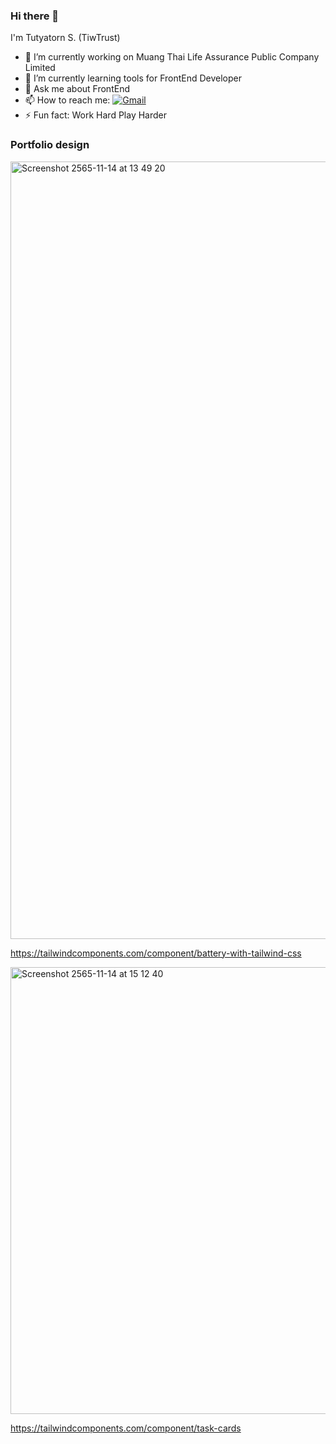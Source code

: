 ### Hi there 👋 
I'm Tutyatorn S. (TiwTrust)

- 🔭 I’m currently working on Muang Thai Life Assurance Public Company Limited
- 🌱 I’m currently learning tools for FrontEnd Developer
- 💬 Ask me about FrontEnd 
- 📫 How to reach me: [![Gmail](https://img.shields.io/badge/Gmail-D14836?style=for-the-badge&amp;logo=gmail&amp;logoColor=white)](mailto:tutyatorn@gmail.com) 
- ⚡ Fun fact: Work Hard Play Harder

<!--
**tiwtrust/tiwtrust** is a ✨ _special_ ✨ repository because its `README.md` (this file) appears on your GitHub profile.

Here are some ideas to get you started:

- 🔭 I’m currently working on ...
- 🌱 I’m currently learning ...
- 👯 I’m looking to collaborate on ...
- 🤔 I’m looking for help with ...
- 💬 Ask me about ...
- 📫 How to reach me: ...
- 😄 Pronouns: ...
- ⚡ Fun fact: ...
-->

### Portfolio design

<img width="1244" alt="Screenshot 2565-11-14 at 13 49 20" src="https://user-images.githubusercontent.com/66944140/201593904-6c00f491-0fe8-4d75-b382-9c6ae7586023.png">

https://tailwindcomponents.com/component/battery-with-tailwind-css


<img width="715" alt="Screenshot 2565-11-14 at 15 12 40" src="https://user-images.githubusercontent.com/66944140/201608511-f83002c1-6ec1-4da7-8fb0-f1bb9ca7fb92.png">


https://tailwindcomponents.com/component/task-cards
